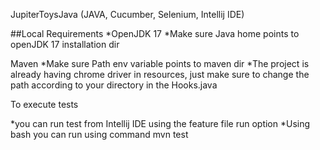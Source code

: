JupiterToysJava (JAVA, Cucumber, Selenium, Intellij IDE)

##Local Requirements *OpenJDK 17 *Make sure Java home points to openJDK 17 installation dir

Maven 
*Make sure Path env variable points to maven dir *The project is already having chrome driver in resources, just make sure to change the path according to your directory in the Hooks.java

To execute tests

*you can run test from Intellij IDE using the feature file run option 
*Using bash you can run using command mvn test
